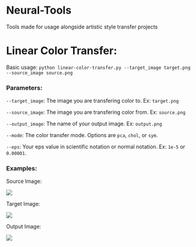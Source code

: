 # Neural-Tools
Tools made for usage alongside artistic style transfer projects

# Linear Color Transfer:

Basic usage: `python linear-color-transfer.py --target_image target.png --source_image source.png`

### Parameters: 

`--target_image`: The image you are transfering color to. Ex: `target.png`

`--source_image`: The image you are transfering color from. Ex: `source.png`

`--output_image`: The name of your output image. Ex: `output.png`

`--mode`: The color transfer mode. Options are `pca`, `chol`, or `sym`.

`--eps`: Your eps value in scientific notation or normal notation. Ex: `1e-5` or `0.00001`.

### Examples: 

Source Image: 

![](https://i.imgur.com/eoX7f3Il.jpg)

Target Image: 

![](https://i.imgur.com/7FPCSril.jpg)

Output Image: 

![](https://i.imgur.com/STZ0Mspl.png)
